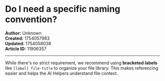 # Do I need a specific naming convention?

**Author:** Unknown  
**Created:** 1754057983  
**Updated:** 1754058038  
**Article ID:** 11906357  

---

While there's no strict requirement, we recommend using **bracketed labels** like `[label] file-title` to organize your file library. This makes referencing easier and helps the AI Helpers understand file context.
